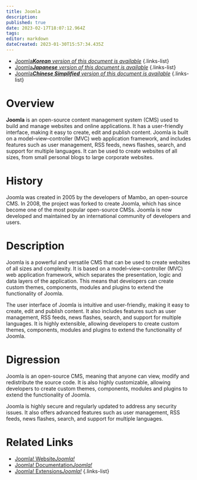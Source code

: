 ```yaml
---
title: Joomla
description: 
published: true
date: 2023-02-17T18:07:12.964Z
tags: 
editor: markdown
dateCreated: 2023-01-30T15:57:34.435Z
---
```


- [Joomla***Korean** version of this document is available*](/ko/Knowledge-base/Dictionary/joomla)
{.links-list}
- [Joomla***Japanese** version of this document is available*](/ja/Knowledge-base/Dictionary/joomla)
{.links-list}
- [Joomla***Chinese Simplified** version of this document is available*](/zh/Knowledge-base/Dictionary/joomla)
{.links-list}


# Overview
**Joomla** is an open-source content management system (CMS) used to build and manage websites and online applications. It has a user-friendly interface, making it easy to create, edit and publish content. Joomla is built on a model–view–controller (MVC) web application framework, and includes features such as user management, RSS feeds, news flashes, search, and support for multiple languages. It can be used to create websites of all sizes, from small personal blogs to large corporate websites.

# History
Joomla was created in 2005 by the developers of Mambo, an open-source CMS. In 2008, the project was forked to create Joomla, which has since become one of the most popular open-source CMSs. Joomla is now developed and maintained by an international community of developers and users.

# Description
Joomla is a powerful and versatile CMS that can be used to create websites of all sizes and complexity. It is based on a model–view–controller (MVC) web application framework, which separates the presentation, logic and data layers of the application. This means that developers can create custom themes, components, modules and plugins to extend the functionality of Joomla.

The user interface of Joomla is intuitive and user-friendly, making it easy to create, edit and publish content. It also includes features such as user management, RSS feeds, news flashes, search, and support for multiple languages. It is highly extensible, allowing developers to create custom themes, components, modules and plugins to extend the functionality of Joomla.

# Digression
Joomla is an open-source CMS, meaning that anyone can view, modify and redistribute the source code. It is also highly customizable, allowing developers to create custom themes, components, modules and plugins to extend the functionality of Joomla.

Joomla is highly secure and regularly updated to address any security issues. It also offers advanced features such as user management, RSS feeds, news flashes, search, and support for multiple languages.

# Related Links
- [Joomla! Website*Joomla!*](https://www.joomla.org/)
- [Joomla! Documentation*Joomla!*](https://docs.joomla.org/)
- [Joomla! Extensions*Joomla!*](https://extensions.joomla.org/)
{.links-list}